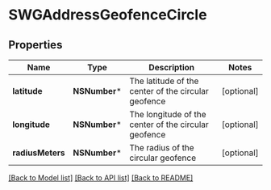 # SWGAddressGeofenceCircle

## Properties
Name | Type | Description | Notes
------------ | ------------- | ------------- | -------------
**latitude** | **NSNumber*** | The latitude of the center of the circular geofence | [optional] 
**longitude** | **NSNumber*** | The longitude of the center of the circular geofence | [optional] 
**radiusMeters** | **NSNumber*** | The radius of the circular geofence | [optional] 

[[Back to Model list]](../README.md#documentation-for-models) [[Back to API list]](../README.md#documentation-for-api-endpoints) [[Back to README]](../README.md)


